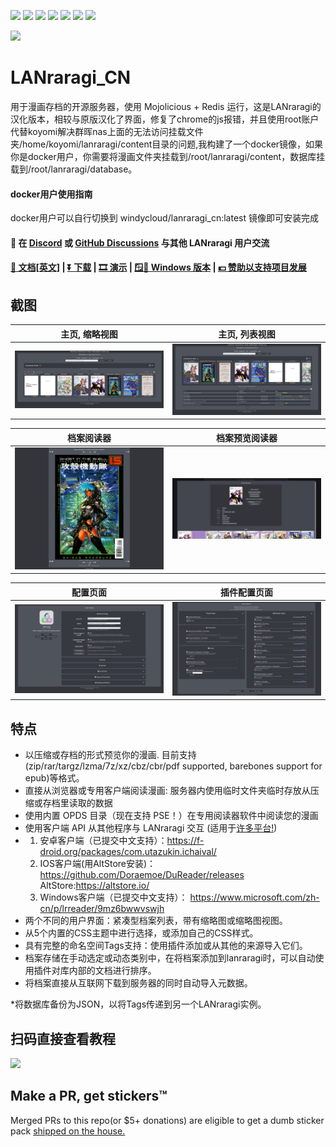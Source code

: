 [<img src="https://img.shields.io/docker/pulls/difegue/lanraragi.svg">](https://hub.docker.com/r/difegue/lanraragi/)
[<img src="https://img.shields.io/github/downloads/difegue/lanraragi/total.svg">](https://github.com/Difegue/LANraragi/releases)
[<img src="https://img.shields.io/github/release/difegue/lanraragi.svg?label=latest%20release">](https://github.com/Difegue/LANraragi/releases/latest)
[<img src="https://img.shields.io/homebrew/v/lanraragi.svg">](https://formulae.brew.sh/formula/lanraragi)
[<img src="https://img.shields.io/website/https/lrr.tvc-16.science.svg?label=demo%20website&up_message=online">](https://lrr.tvc-16.science/)
[<img src="https://github.com/Difegue/LANraragi/actions/workflows/push-continuous-integration.yml/badge.svg">](https://github.com/Difegue/LANraragi/actions)
[<img src="https://img.shields.io/discord/612709831744290847">](https://discord.gg/aRQxtbg)

<img src="public/favicon.ico" width="128">

LANraragi_CN
============

用于漫画存档的开源服务器，使用 Mojolicious + Redis 运行，这是LANraragi的汉化版本，相较与原版汉化了界面，修复了chrome的js报错，并且使用root账户代替koyomi解决群晖nas上面的无法访问挂载文件夹/home/koyomi/lanraragi/content目录的问题,我构建了一个docker镜像，如果你是docker用户，你需要将漫画文件夹挂载到/root/lanraragi/content，数据库挂载到/root/lanraragi/database。


#### docker用户使用指南

docker用户可以自行切换到 windycloud/lanraragi_cn:latest 镜像即可安装完成

#### 💬 在 [Discord](https://discord.gg/aRQxtbg) 或 [GitHub Discussions](https://github.com/Difegue/LANraragi/discussions) 与其他 LANraragi 用户交流

#### [📄 文档[英文]](https://sugoi.gitbook.io/lanraragi/v/dev) | [⏬ 下载](https://github.com/Difegue/LANraragi/releases/latest) | [🎞 演示](https://lrr.tvc-16.science) | [🪟🌃 Windows 版本](https://nightly.link/Difegue/LANraragi/workflows/push-continous-delivery/dev) | [💵 赞助以支持项目发展](https://ko-fi.com/T6T2UP5N)

## 截图

| 主页, 缩略视图                                                                                                                                      | 主页, 列表视图                                                                                                                                   |
| --------------------------------------------------------------------------------------------------------------------------------------------------- | ------------------------------------------------------------------------------------------------------------------------------------------------ |
| [![archive_thumb](./tools/_screenshots/archive_thumb.png)](https://raw.githubusercontent.com/Difegue/LANraragi/dev/tools/_screenshots/archive_thumb.png) | [![archive_list](./tools/_screenshots/archive_list.png)](https://raw.githubusercontent.com/Difegue/LANraragi/dev/tools/_screenshots/archive_list.png) |

| 档案阅读器                                                                                                                     | 档案预览阅读器                                                                                                                                         |
| ------------------------------------------------------------------------------------------------------------------------------ | ------------------------------------------------------------------------------------------------------------------------------------------------------ |
| [![reader](./tools/_screenshots/reader.jpg)](https://raw.githubusercontent.com/Difegue/LANraragi/dev/tools/_screenshots/reader.jpg) | [![reader_overlay](./tools/_screenshots/reader_overlay.jpg)](https://raw.githubusercontent.com/Difegue/LANraragi/dev/tools/_screenshots/reader_overlay.jpg) |

| 配置页面                                                                                                              | 插件配置页面                                                                                                                               |
| --------------------------------------------------------------------------------------------------------------------- | ------------------------------------------------------------------------------------------------------------------------------------------ |
| [![cfg](./tools/_screenshots/cfg.png)](https://raw.githubusercontent.com/Difegue/LANraragi/dev/tools/_screenshots/cfg.png) | [![cfg_plugin](./tools/_screenshots/cfg_plugin.png)](https://raw.githubusercontent.com/Difegue/LANraragi/dev/tools/_screenshots/cfg_plugin.png) |

## 特点

* 以压缩或存档的形式预览你的漫画. 目前支持(zip/rar/targz/lzma/7z/xz/cbz/cbr/pdf supported, barebones support for epub)等格式。
* 直接从浏览器或专用客户端阅读漫画: 服务器内使用临时文件夹临时存放从压缩或存档里读取的数据
* 使用内置 OPDS 目录（现在支持 PSE！）在专用阅读器软件中阅读您的漫画
* 使用客户端 API 从其他程序与 LANraragi 交互 (适用于[许多平台!](https://sugoi.gitbook.io/lanraragi/v/dev/advanced-usage/external-readers))
* 1. 安卓客户端（已提交中文支持）：https://f-droid.org/packages/com.utazukin.ichaival/
  2. IOS客户端(用AltStore安装)： https://github.com/Doraemoe/DuReader/releases
     AltStore:https://altstore.io/
  3. Windows客户端（已提交中文支持）： https://www.microsoft.com/zh-cn/p/lrreader/9mz6bwwvswjh
* 两个不同的用户界面：紧凑型档案列表，带有缩略图或缩略图视图。
* 从5个内置的CSS主题中进行选择，或添加自己的CSS样式。
* 具有完整的命名空间Tags支持：使用插件添加或从其他的来源导入它们。
* 档案存储在手动选定或动态类别中，在将档案添加到lanraragi时，可以自动使用插件对库内部的文档进行排序。
* 将档案直接从互联网下载到服务器的同时自动导入元数据。

*将数据库备份为JSON，以将Tags传递到另一个LANraragi实例。

## 扫码直接查看教程
[<img src="https://user-images.githubusercontent.com/38988286/111801925-65776800-8908-11eb-8b13-283a4d21e41c.jpg">](http://yuanfangblog.xyz/technology/251.html)

## Make a PR, get stickers™

Merged PRs to this repo(or $5+ donations) are eligible to get a dumb sticker pack [shipped on the house.](https://forms.office.com/Pages/ResponsePage.aspx?id=DQSIkWdsW0yxEjajBLZtrQAAAAAAAAAAAAN__osxt25URTdTUTVBVFRCTjlYWFJLMlEzRTJPUEhEVy4u)
